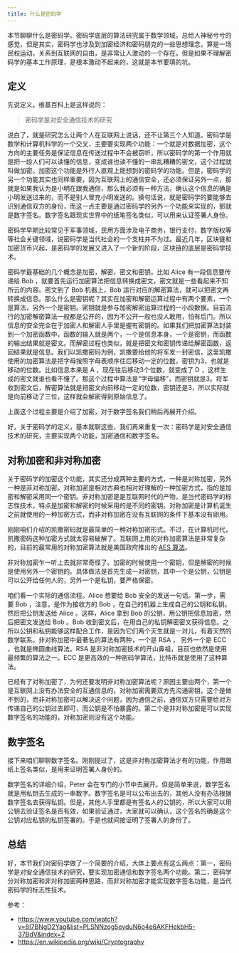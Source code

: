 ```yaml
---
title: 什么是密码学
---
```


本节聊聊什么是密码学。密码学底层的算法研究属于数学领域，总给人神秘兮兮的感觉，但是其实，密码学也涉及到加密经济和密码朋克的一些思想理念，算是一场民权运动，关系到互联网的自由，是非常让人激动的一个存在。但是如果不理解密码学的基本工作原理，是根本激动不起来的，这就是本节要填的坑。

## 定义

先说定义。维基百科上是这样说的：

> 密码学是对安全通信技术的研究

说白了，就是研究怎么让两个人在互联网上说话，还不让第三个人知道。密码学是数学和计算机科学的一个交叉，主要要实现两个功能：一个就是对数据加密，这个方向的主要任务是保证信息在传送过程中不会被窃听，所以密码学的第一个作用就是把一段人们可以读懂的信息，变成谁也读不懂的一串乱糟糟的密文，这个过程就叫做加密。加密这个功能是外行人直观上能想到的密码学的功能。但是，密码学的另一个功能其实也同样重要，因为互联网上的通信安全，还必须保证另外一点，那就是如果我认为是小明在跟我通信，那么我必须有一种方法，确认这个信息的确是小明发送过来的，而不是别人冒充小明发送的。换句话说，就是密码学的要能够去识别通信双方的身份，而这一点主要是通过密码学的另外一个功能来实现的，那就是数字签名。数字签名跟现实世界中的纸笔签名类似，可以用来认证签署人身份。

密码学早期比较常见于军事领域，民用方面涉及电子商务，银行支付，数字版权等等社会关键领域，说密码学是当代社会的一个支柱并不为过。最近几年，区块链和加密货币兴起，是密码学的发展又进入了一个新的阶段，区块链的底层是密码学技术。



密码学最基础的几个概念是加密，解密，密文和密钥。比如 Alice 有一段信息要传递给 Bob ，就要首先运行加密算法把信息转换成密文，密文就是一些看起来不知所云的内容。密文到了 Bob 机器上，Bob 运行对应的解密算法，就可以把密文再转换成信息。那么什么是密钥呢？其实在加密和解密运算过程中有两个要素，一个是算法，另外一个是密钥。密钥就是参与加密解密运算过程的一小段数据。目前流行的加密解密算法一般都是公开的，因为不公开一般也没人敢用，怕有后门。所以信息的安全完全在于加密人和解密人手里是握有密钥的。如果我们把加密算法封装到一个加密函数中，函数的输入就是两个，一个是信息本身，一个是密钥，而函数的输出结果就是密文。而解密过程也类似，就是把密文和密钥传递给解密函数，返回结果就是信息。我们以凯撒密码为例，凯撒要给他的将军发一封密信，这里凯撒使用的加密算法是把字母按照字母表顺序往后移动一定的位数，密钥为3，也就是移动的位数。比如信息本来是 A ，现在往后移动3个位数，就变成了 D ，这样生成的密文就谁也看不懂了。那这个过程中算法是“字母偏移”，而密钥就是3。将军收到密文后，解密算法就是把密文向前移动一定的位数，密钥还是3，所以实际就是向前移动了三位，这样就会解密得到原始信息了。

上面这个过程主要是介绍了加密，对于数字签名我们稍后再展开介绍。

好，关于密码学的定义，基本就聊这些，我们再来重复一次：密码学是对安全通信技术的研究，主要实现两个功能，加密通信和数字签名。

## 对称加密和非对称加密

关于密码学的加密这个功能，其实还分成两种主要的方式，一种是对称加密，另外一种是非对称加密。对称加密是相对古典也相对好理解的一种加密方式，指的是加密和解密采用同一个密钥。非对称加密是是互联网时代的产物，是当代密码学的标志性技术，特点是加密和解密的时候采用的是不同的密钥。对称加密是计算机诞生之前就使用的一种加密方式，而非对称加密在没有互联网的条件下基本没有卵用。

刚刚咱们介绍的凯撒密码就是最简单的一种对称加密形式。不过，在计算机时代，凯撒密码这种加密方式就太容易破解了。互联网上用的对称加密算法是非常复杂的，目前的最常用的对称加密算法就是美国政府推出的 [AES 算法](aes)。

非对称加密乍一听上去就非常奇怪了。加密的时候使用一个密钥，但是解密的时候是使用另外一个密钥的。具体做法是首先生成一对密钥，其中一个是公钥，公钥是可以公开给任何人的，另外一个是私钥，要严格保密。

咱们看一个实际的通信流程。Alice 想要给 Bob 安全的发送一句话。第一步，需要 Bob ，注意，是作为接收方的 Bob ，在自己的机器上生成自己的公钥和私钥。然后把公钥发送给 Alice 。这样，Alice 拿到 Bob 的公钥，用公钥把信息加密，然后把密文发送给 Bob 。Bob 收到密文后，在用自己的私钥解密密文获得信息。之所以公钥和私钥能够这样配合工作，是因为它们两个天生就是一对儿，有着天然的数学联系。非对称加密中最著名的算法有两种，一个是 RSA ， 另外一个是 ECC ，也就是椭圆曲线算法。RSA 是非对称加密技术的开山鼻祖，目前也依然是使用最频繁的算法之一。ECC 是更高效的一种密码学算法，比特币就是使用了这种算法。

已经有了对称加密了，为何还要发明非对称加密算法呢？原因主要由两个，第一个是互联网上没有办法安全的互通信息的，对称加密需要双方先沟通密钥，这个是做不到的，而非对称加密可以解决这个问题，因为通信之前，通信双方只需要给对方传递自己的公钥过去即可，而公钥是不怕暴露的。第二个是非对称加密是可以实现数字签名的功能的，对称加密则没有这个功能。

## 数字签名

接下来咱们聊聊数字签名。刚刚提过了，这是非对称加密算法才有的功能，作用跟纸上签名类似，是用来证明签署人身份的。

数字签名的详细介绍，Peter 会在专门的小节中去展开。但是简单来说，数字签名就是用私钥去生成的一串数字。数字签名是可以公布出去的，其他人没有办法根据数字签名去获得私钥。但是，其他人手里都是有签名人的公钥的，所以大家可以用公钥去验证签名是否有效，如果验证通过，大家就可以确认，这个签名的确是这个公钥对应私钥的私钥签署的。于是也就间接证明了签署人的身份了。


## 总结

好，本节我们对密码学做了一个简要的介绍，大体上要点有这么两点：第一，密码学是对安全通信技术的研究，要实现加密通信和数字签名两个功能。第二，密码学分对称加密和非对称加密两种思路，而非对称加密才能实现数字签名功能，是当代密码学的标志性技术。

参考：

- https://www.youtube.com/watch?v=8I7BNgD2Yag&list=PLSNNzog5eyduN6o4e6AKFHekbH5-37BdV&index=2
- https://en.wikipedia.org/wiki/Cryptography
